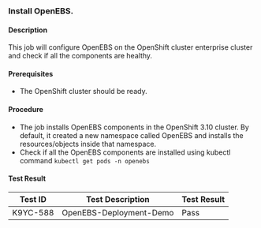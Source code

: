 ### Install OpenEBS.

#### Description

This job will configure OpenEBS on the OpenShift cluster enterprise cluster and check if all the components are healthy.

#### Prerequisites

- The OpenShift cluster should be ready.

#### Procedure

- The job installs OpenEBS components in the OpenShift 3.10 cluster. By default, it created a new namespace called OpenEBS and installs the resources/objects inside that namespace.
- Check if all the OpenEBS components are installed using kubectl command `kubectl get pods -n openebs`

#### Test Result
 | Test ID |   Test Description               | Test Result   |
 |---------|---------------------------| --------------|
 |    K9YC-588   |  OpenEBS-Deployment-Demo           |  Pass     |

